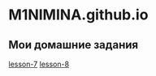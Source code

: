 

# M1NIMINA.github.io
## Мои домашние задания 


[lesson-7](https://m1nimina.github.io/lesson-7/src/index.html)
[lesson-8](https://m1nimina.github.io/lesson-8/src/index.html)

